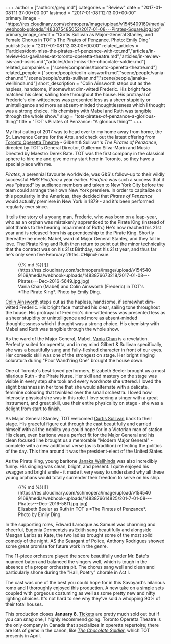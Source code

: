 +++
author = ["authors/greg.md"]
categories = "Review"
date = "2017-01-08T11:37:00+00:00"
lastmod = "2017-01-08T12:13:00+00:00"
primary_image = "https://res.cloudinary.com/schmopera/image/upload/v1545409169/media/webhook-uploads/1483875485052/2017-01-08---Pirates-Square.jpg.jpg"
primary_image_credit = "Curtis Sullivan as Major-General Stanley, and Female Chorus in TOT's The Pirates of Penzance. Photo: Emily Ding"
publishDate = "2017-01-08T12:03:00+00:00"
related_articles = ["articles/dont-miss-the-pirates-of-penzance-with-tot.md","articles/in-review-los-gavilanes-at-toronto-operetta-theatre.md","articles/in-review-isis-and-osiris.md","articles/dont-miss-the-chocolate-soldier.md"]
related_companies = ["scene/companies/toronto-operetta-theatre.md"]
related_people = ["scene/people/colin-ainsworth.md","scene/people/vania-chan.md","scene/people/curtis-sullivan.md","scene/people/janaka-welihinda.md"]
short_description = "Colin Ainsworth steps out as the hapless, handsome, if somewhat dim-witted Frederic. His bright face matched his clear, sailing tone throughout the house. His protrayal of Frederic&#039;s dim-wittedness was presented less as a sheer stupidity or unintelligence and more as absent-minded thoughtlessness which I thought was a strong choice. His chemistry with Mabel and Ruth was tangible through the whole show."
slug = "tots-pirates-of-penzance-a-glorious-thing"
title = "TOT&#039;s Pirates of Penzance: &quot;A glorious thing&quot;"
+++

My first outing of 2017 was to head over to my home away from home, the St. Lawrence Centre for the Arts, and check out the latest offering from [Toronto Operetta Theatre](/scene/people/toronto-operetta-theatre/) - Gilbert & Sullivan's *The Pirates of Penzance*, directed by TOT's General Director, Guillermo Silva-Marin and Music Directed by Maestro Derek Bate. TOT was the first company in the classical sphere to hire me and give me my start here in Toronto, so they have a special place with me. 

*Pirates*, a perennial favourite worldwide, was G&S's follow-up to their wildly successful *HMS Pinafore* a year earlier. *Pinafore* was such a success that it was "pirated" by audience members and taken to New York City before the team could arrange their own New York premiere. In order to capitalize on this popularity in the Americas, they decided that *Pirates of Penzance* would actually premiere in New York in 1879 - and it's been performed regularly ever since. 

It tells the story of a young man, Frederic, who was born on a leap-year, who as an orphan was mistakenly apprenticed to the Pirate King (instead of pilot thanks to the hearing impairment of Ruth.) He's now reached his 21st year and is released from his apprenticeship to the Pirate King. Shortly thereafter he meets Mabel, ward of Major General Stanley, and they fall in love. The Pirate King and Ruth then return to point out the minor technicality that the contract was on his 21st Birthday, not his 21st year, and thus far he's only seen five February 29ths. #HijinxEnsue.

<figure data-type="image">{{% md %}}![](https://res.cloudinary.com/schmopera/image/upload/v1545409169/media/webhook-uploads/1483876673218/2017-01-08---Pirates---Dec-2016-5649.jpg.jpg)
<figcaption>Vania Chan (Mabel) and Colin Ainsworth (Frederic) in TOT's *The Pirate King*. Photo by Emily Ding.</figcaption>
</figure>

[Colin Ainsworth](/scene/people/colin-ainsworth/) steps out as the hapless, handsome, if somewhat dim-witted Frederic. His bright face matched his clear, sailing tone throughout the house. His protrayal of Frederic's dim-wittedness was presented less as a sheer stupidity or unintelligence and more as absent-minded thoughtlessness which I thought was a strong choice. His chemistry with Mabel and Ruth was tangible through the whole show. 

As the ward of the Major General, Mabel, [Vania Chan](/scene/people/vania-chan/) is a revelation. Perfectly suited for operetta, and in my mind Gilbert & Sullivan specifically, she was a beautifully sung and fully-fleshed character in front of our eyes. Her comedic skill was one of the strongest on stage. Her bright ringing coluratura during "Poor Wand'ring One" brought the house down.

One of Toronto's best-loved performers, Elizabeth Beeler brought us a most hilarious Ruth - the Pirate Nurse. Her skill and mastery on the stage was visible in every step she took and every word/note she uttered. I loved the slight brashness in her tone that she would alternate with a delicate, feminine colouring that twinkled over the small orchestra. I loved how intensely physical she was in this role. I love seeing a singer with a great instrument, and great skill, use their entire physicality on stage - she was a delight from start to finish. 

As Major General Stanley, TOT welcomed [Curtis Sullivan](/scene/people/curtis-sullivan/) back to their stage. His graceful figure cut through the cast beautifully and carried himself with all the nobility you could hope for in a Victorian man of station. His clean, even baritone was a perfect fit for the Major General and his clean focused line brought us a memorable "Modern Major General" - complete with a new additional verse (as is tradition) reflecting the politics of the day. This time around it was the president-elect of the United States. 

As the Pirate King, young baritone [Janaka Welihinda](/scene/people/janaka-welihinda/) was also incredibly funny. His singing was clean, bright, and present. I quite enjoyed his swagger and bright smile - it made it very easy to understand why all these young orphans would totally surrender their freedom to serve on his ship. 

<figure data-type="image">{{% md %}}![](https://res.cloudinary.com/schmopera/image/upload/v1545409169/media/webhook-uploads/1483876614825/201-7-01-08---Pirates---Dec-2016-5811.jpg.jpg)
<figcaption>Elizabeth Beeler as Ruth in TOT's *The Pirates of Penzance*. Photo by Emily Ding.</figcaption>
</figure>

In the supporting roles, Edward Larocque as Samuel was charming and cheerful, Eugenia Dermentzis as Edith sang beautifully and alongside Meagan Larios as Kate, the two ladies brought some of the most solid comedy of the night. AS the Seargant of Police, Anthony Rodrigues showed some great promise for future work in the genre. 

The 11-piece orchestra played the score beautifully under Mr. Bate's nuanced baton and balanced the singers well, which is tough in the absence of a proper orchestra pit. The chorus sang well and clean and particularly shone during the "Hail, Poetry" chorale in Act I. 

The cast was one of the best you could hope for in this Savoyard's hilarious romp and I thoroughly enjoyed this production. A new take on a simple sets coupled with gorgeous costuming as well as some pretty new and nifty lighting choices. It's not hard to see why they've sold a whopping 90% of their total houses.

This production closes **January 8**. [Tickets](http://www.torontooperetta.com/shows.html) are pretty much sold out but if you can snag one, I highly recommend going. Toronto Operetta Theatre is the only company in Canada that specializes in operetta repertoire; there are lots of gems in the canon, like [*The Chocolate Soldier*](http://www.torontooperetta.com/shows.html), which TOT presents in April. 
